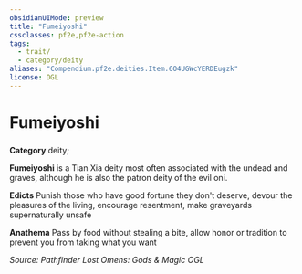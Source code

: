 ```yaml
---
obsidianUIMode: preview
title: "Fumeiyoshi"
cssclasses: pf2e,pf2e-action
tags:
  - trait/
  - category/deity
aliases: "Compendium.pf2e.deities.Item.6O4UGWcYERDEugzk"
license: OGL
---
```

# Fumeiyoshi

### 

**Category** deity; 




**Fumeiyoshi** is a Tian Xia deity most often associated with the undead and graves, although he is also the patron deity of the evil oni.

**Edicts** Punish those who have good fortune they don't deserve, devour the pleasures of the living, encourage resentment, make graveyards supernaturally unsafe

**Anathema** Pass by food without stealing a bite, allow honor or tradition to prevent you from taking what you want

*Source: Pathfinder Lost Omens: Gods & Magic*
*OGL*